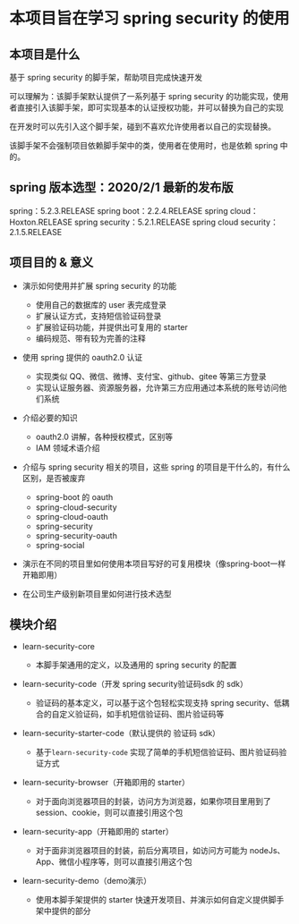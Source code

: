 # 本项目旨在学习 spring security 的使用

## 本项目是什么

基于 spring security 的脚手架，帮助项目完成快速开发

可以理解为：该脚手架默认提供了一系列基于 spring security 的功能实现，使用者直接引入该脚手架，即可实现基本的认证授权功能，并可以替换为自己的实现

在开发时可以先引入这个脚手架，碰到不喜欢允许使用者以自己的实现替换。

该脚手架不会强制项目依赖脚手架中的类，使用者在使用时，也是依赖 spring 中的。


## spring 版本选型：2020/2/1 最新的发布版

spring：5.2.3.RELEASE
spring boot：2.2.4.RELEASE
spring cloud：Hoxton.RELEASE
spring security：5.2.1.RELEASE
spring cloud security：2.1.5.RELEASE

## 项目目的 & 意义

- 演示如何使用并扩展 spring security 的功能
    - 使用自己的数据库的 user 表完成登录
    - 扩展认证方式，支持短信验证码登录
    - 扩展验证码功能，并提供出可复用的 starter
    - 编码规范、带有较为完善的注释
    
- 使用 spring 提供的 oauth2.0 认证
    - 实现类似 QQ、微信、微博、支付宝、github、gitee 等第三方登录
    - 实现认证服务器、资源服务器，允许第三方应用通过本系统的账号访问他们系统


- 介绍必要的知识
    - oauth2.0 讲解，各种授权模式，区别等
    - IAM 领域术语介绍
 
- 介绍与 spring security 相关的项目，这些 spring 的项目是干什么的，有什么区别，是否被废弃
    - spring-boot 的 oauth
    - spring-cloud-security
    - spring-cloud-oauth
    - spring-security
    - spring-security-oauth
    - spring-social


- 演示在不同的项目里如何使用本项目写好的可复用模块（像spring-boot一样开箱即用）

- 在公司生产级别新项目里如何进行技术选型


## 模块介绍
- learn-security-core
    - 本脚手架通用的定义，以及通用的 spring security 的配置
- learn-security-code（开发 spring security验证码sdk 的 sdk）
    - 验证码的基本定义，可以基于这个包轻松实现支持 spring security、低耦合的自定义验证码，如手机短信验证码、图片验证码等
    
- learn-security-starter-code（默认提供的 验证码 sdk）
    - 基于`learn-security-code` 实现了简单的手机短信验证码、图片验证码验证方式
    
    
- learn-security-browser（开箱即用的 starter）
    - 对于面向浏览器项目的封装，访问方为浏览器，如果你项目里用到了 session、cookie，则可以直接引用这个包
    
- learn-security-app（开箱即用的 starter）
    - 对于面非浏览器项目的封装，前后分离项目，如访问方可能为 nodeJs、App、微信小程序等，则可以直接引用这个包
    
    
- learn-security-demo（demo演示）
    - 使用本脚手架提供的 starter 快速开发项目、并演示如何自定义提供脚手架中提供的部分
